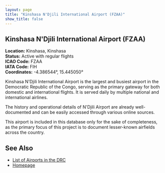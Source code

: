 ```yaml
---
layout: page
title: "Kinshasa N'Djili International Airport (FZAA)"
show_title: false
---
```


## Kinshasa N'Djili International Airport (FZAA)

**Location:** Kinshasa, Kinshasa    
**Status:** Active with regular flights  
**ICAO Code:** FZAA  
**IATA Code:** FIH  
**Coordinates:** -4.386544°, 15.445050°  

Kinshasa N'Djili International Airport is the largest and busiest airport in the Democratic Republic of the Congo, serving as the primary gateway for both domestic and international flights. It is served daily by multiple national and international airlines.

The history and operational details of N'Djili Airport are already well-documented and can be easily accessed through various online sources. 

This airport is included in this database only for the sake of completeness, as the primary focus of this project is to document lesser-known airfields across the country.

## See Also

- [List of Airports in the DRC](list.md)
- [Homepage](index.md)
